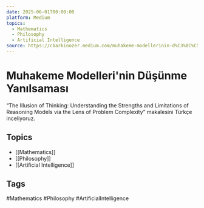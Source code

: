 ```yaml
---
date: 2025-06-01T00:00:00
platform: Medium
topics:
  - Mathematics
  - Philosophy
  - Artificial Intelligence
source: https://cbarkinozer.medium.com/muhakeme-modellerinin-d%C3%BC%C5%9F%C3%BCnme-yan%C4%B1lsamas%C4%B1-f6d3e08133b2
---
```

# Muhakeme Modelleri'nin Düşünme Yanılsaması

“The Illusion of Thinking: Understanding the Strengths and Limitations of Reasoning Models via the Lens of Problem Complexity” makalesini Türkçe inceliyoruz.

## Topics
- [[Mathematics]]
- [[Philosophy]]
- [[Artificial Intelligence]]

## Tags
#Mathematics #Philosophy #ArtificialIntelligence